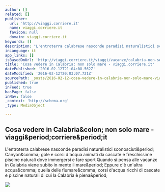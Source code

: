 ```yaml
---
author: []
related: []
publisher:
  url: 'http://viaggi.corriere.it'
  name: viaggi.corriere.it
  favicon: null
  domain: viaggi.corriere.it
keywords: []
description: "L'entroterra calabrese nasconde paradisi naturalistici sconosciuti. Canyon, gole e corsi d'acqua animati da cascate e freschissime piscine naturali dove immergersi e fare sport Quando si pensa alle vacanze in Calabria viene subito in mente il mare. Eppure c'è un'altra acqua, quella delle fiumare, corsi d'acqua ricchi di cascate e piscine naturali di cui la Calabria è piena."
inLanguage: it
app_links: []
isBasedOnUrl: 'http://viaggi.corriere.it/viaggi/vacanze/calabria-non-solo-mare/'
title: 'Cosa vedere in Calabria: non solo mare - viaggi.corriere.it'
datePublished: '2016-02-12T21:04:08.562Z'
dateModified: '2016-02-12T20:03:07.721Z'
sourcePath: _posts/2016-02-12-cosa-vedere-in-calabria-non-solo-mare-viaggicorriereit.md
published: true
inFeed: true
hasPage: false
inNav: false
_context: 'http://schema.org'
_type: MediaObject

---
```

<article style=""><h1>Cosa vedere in Calabria&amp;colon; non solo mare - viaggi&amp;period;corriere&amp;period;it</h1><p>L'entroterra calabrese nasconde paradisi naturalistici sconosciuti&amp;period; Canyon&amp;comma; gole e corsi d'acqua animati da cascate e freschissime piscine naturali dove immergersi e fare sport Quando si pensa alle vacanze in Calabria viene subito in mente il mare&amp;period; Eppure c'è un'altra acqua&amp;comma; quella delle fiumare&amp;comma; corsi d'acqua ricchi di cascate e piscine naturali di cui la Calabria è piena&amp;period;</p><img src="http://viaggi.corriere.it/wp-content/uploads/2015/07/rafting_Lao11.jpg" /></article>